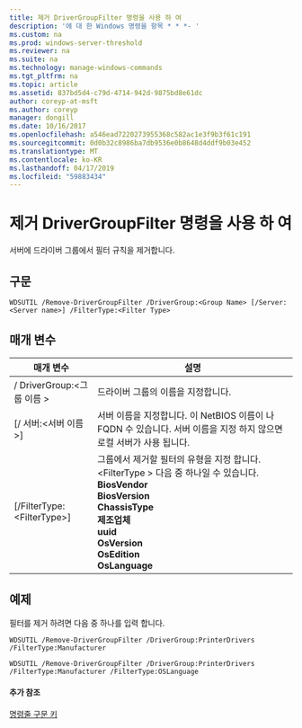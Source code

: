 ```yaml
---
title: 제거 DriverGroupFilter 명령을 사용 하 여
description: '에 대 한 Windows 명령을 항목 * * *- '
ms.custom: na
ms.prod: windows-server-threshold
ms.reviewer: na
ms.suite: na
ms.technology: manage-windows-commands
ms.tgt_pltfrm: na
ms.topic: article
ms.assetid: 837bd5d4-c79d-4714-942d-9875bd8e61dc
author: coreyp-at-msft
ms.author: coreyp
manager: dongill
ms.date: 10/16/2017
ms.openlocfilehash: a546ead7220273955368c582ac1e3f9b3f61c191
ms.sourcegitcommit: 0d0b32c8986ba7db9536e0b8648d4ddf9b03e452
ms.translationtype: MT
ms.contentlocale: ko-KR
ms.lasthandoff: 04/17/2019
ms.locfileid: "59883434"
---
```

# <a name="using-the-remove-drivergroupfilter-command"></a>제거 DriverGroupFilter 명령을 사용 하 여



서버에 드라이버 그룹에서 필터 규칙을 제거합니다.

## <a name="syntax"></a>구문

```
WDSUTIL /Remove-DriverGroupFilter /DriverGroup:<Group Name> [/Server:<Server name>] /FilterType:<Filter Type>
```

## <a name="parameters"></a>매개 변수

|매개 변수|설명|
|---------|-----------|
|/ DriverGroup:\<그룹 이름 >|드라이버 그룹의 이름을 지정합니다.|
|[/ 서버:\<서버 이름 >]|서버 이름을 지정합니다. 이 NetBIOS 이름이 나 FQDN 수 있습니다. 서버 이름을 지정 하지 않으면 로컬 서버가 사용 됩니다.|
|[/FilterType:\<FilterType>]|그룹에서 제거할 필터의 유형을 지정 합니다. \<FilterType > 다음 중 하나일 수 있습니다.</br>**BiosVendor**</br>**BiosVersion**</br>**ChassisType**</br>**제조업체**</br>**uuid**</br>**OsVersion**</br>**OsEdition**</br>**OsLanguage**|

## <a name="BKMK_examples"></a>예제

필터를 제거 하려면 다음 중 하나를 입력 합니다.
```
WDSUTIL /Remove-DriverGroupFilter /DriverGroup:PrinterDrivers /FilterType:Manufacturer
```
```
WDSUTIL /Remove-DriverGroupFilter /DriverGroup:PrinterDrivers /FilterType:Manufacturer /FilterType:OSLanguage
```

#### <a name="additional-references"></a>추가 참조

[명령줄 구문 키](command-line-syntax-key.md)